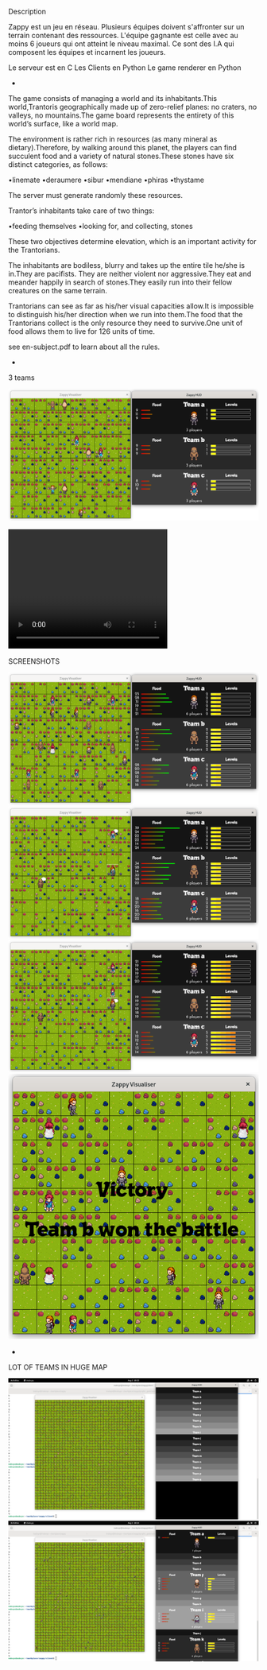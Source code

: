 
Description

Zappy est un jeu en réseau.
Plusieurs équipes doivent s'affronter sur un terrain contenant des ressources. L'équipe gagnante est celle avec au moins 6 joueurs qui ont atteint le niveau maximal.
Ce sont des I.A qui composent les équipes et incarnent les joueurs.

Le serveur est en C
Les Clients en Python
Le game renderer en Python

-

The game consists of managing a world and its inhabitants.This world,Trantoris geographically made up of zero-relief planes: no craters, no valleys, no mountains.The game board represents the entirety of this world’s surface, like a world map.

The environment is rather rich in resources (as many mineral as dietary).Therefore, by walking around this planet, the players can find succulent food and a variety of natural stones.These stones have six distinct categories, as follows:

•linemate •deraumere •sibur •mendiane •phiras •thystame

The server must generate randomly these resources.

Trantor’s inhabitants take care of two things:

•feeding themselves •looking for, and collecting, stones

These two objectives determine elevation, which is an important activity for the Trantorians.

The inhabitants are bodiless, blurry and takes up the entire tile he/she is in.They are pacifists. They are neither violent nor aggressive.They eat and meander happily in search of stones.They easily run into their fellow creatures on the same terrain.

Trantorians can see as far as his/her visual capacities allow.It is impossible to distinguish his/her direction when we run into them.The food that the Trantorians collect is the only resource they need to survive.One unit of food allows them to live for 126 units of time.

see en-subject.pdf to learn about all the rules.

-

3 teams

[![Watch the video](https://raw.githubusercontent.com/Gravitax/zappy/main/ressources/zappy_3teams-1.png)](https://raw.githubusercontent.com/Gravitax/zappy/main/ressources/zappy-60_ayegwQ7E.mp4)

<video src="ressources/zappy-60_ayegwQ7E.mp4" width="320" height="240" controls></video>

SCREENSHOTS

<!-- ![alt text](<ressources/zappy_3teams-1.png>) -->
![alt text](<ressources/zappy_3teams-2.png>)
![alt text](<ressources/zappy_3teams-3.png>)
![alt text](<ressources/zappy_3teams-4.png>)
![alt text](<ressources/zappy_3teams-5.png>)

-

LOT OF TEAMS IN HUGE MAP

![alt text](<ressources/zappy_20teams-1.png>)
![alt text](<ressources/zappy_20teams-2.png>)
